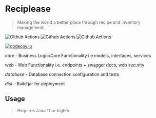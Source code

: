# Reciplease

> Making the world a better place through recipe and inventory management.

![Github Actions](https://github.com/reciplease/reciplease/actions/workflows/codeql-analysis.yml/badge.svg)
![Github Actions](https://github.com/reciplease/reciplease/actions/workflows/test.yml/badge.svg)
![Github Actions](https://github.com/reciplease/reciplease/actions/workflows/deploy.yml/badge.svg)

[![codecov.io](https://codecov.io/gh/reciplease/reciplease/branch/master/graphs/badge.svg?token=lqPQFZZ3K5)](https://codecov.io/gh/reciplease/reciplease?branch=master)

*core* - Business Logic/Core Functionality i.e models, interfaces, services

*web* - Web Functionality i.e. endpoints + swagger docs, web security

*database* - Database connection configuration and tests

*dist* - Build jar for deployment

## Usage

> Requires Java 11 or higher.
